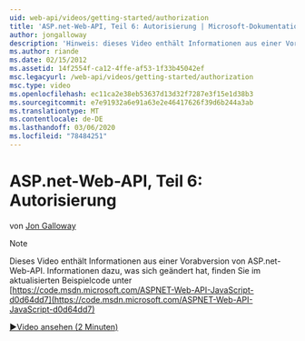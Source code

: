 ```yaml
---
uid: web-api/videos/getting-started/authorization
title: 'ASP.net-Web-API, Teil 6: Autorisierung | Microsoft-Dokumentation'
author: jongalloway
description: 'Hinweis: dieses Video enthält Informationen aus einer Vorabversion von ASP.net-Web-API'
ms.author: riande
ms.date: 02/15/2012
ms.assetid: 14f2554f-ca12-4ffe-af53-1f33b45042ef
msc.legacyurl: /web-api/videos/getting-started/authorization
msc.type: video
ms.openlocfilehash: ec11ca2e38eb53637d13d32f7287e3f15e1d38b3
ms.sourcegitcommit: e7e91932a6e91a63e2e46417626f39d6b244a3ab
ms.translationtype: MT
ms.contentlocale: de-DE
ms.lasthandoff: 03/06/2020
ms.locfileid: "78484251"
---
```

# <a name="aspnet-web-api-part-6-authorization"></a>ASP.net-Web-API, Teil 6: Autorisierung

von [Jon Galloway](https://github.com/jongalloway)

> [!NOTE]
> Dieses Video enthält Informationen aus einer Vorabversion von ASP.net-Web-API. Informationen dazu, was sich geändert hat, finden Sie im aktualisierten Beispielcode unter [https://code.msdn.microsoft.com/ASPNET-Web-API-JavaScript-d0d64dd7](https://code.msdn.microsoft.com/ASPNET-Web-API-JavaScript-d0d64dd7)

[&#9654;Video ansehen (2 Minuten)](https://channel9.msdn.com/Blogs/ASP-NET-Site-Videos/authorization)
